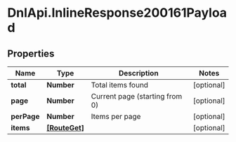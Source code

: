 # DnlApi.InlineResponse200161Payload

## Properties
Name | Type | Description | Notes
------------ | ------------- | ------------- | -------------
**total** | **Number** | Total items found | [optional] 
**page** | **Number** | Current page (starting from 0) | [optional] 
**perPage** | **Number** | Items per page | [optional] 
**items** | [**[RouteGet]**](RouteGet.md) |  | [optional] 


